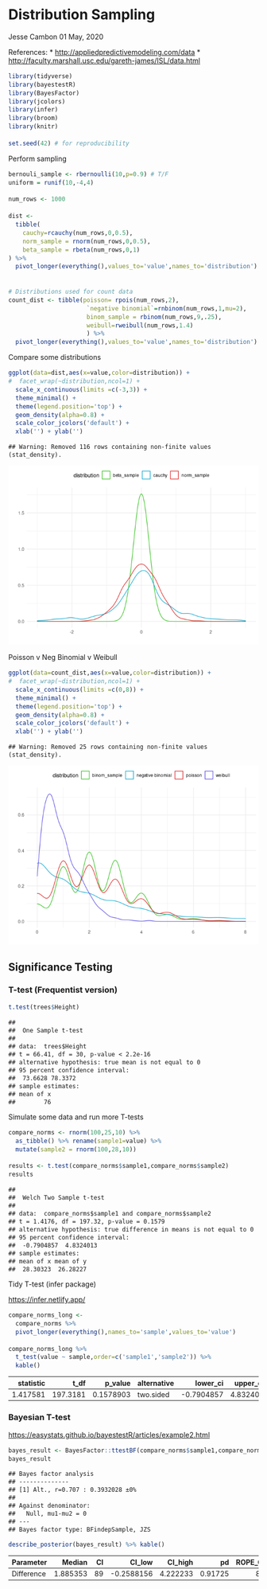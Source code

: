 Distribution Sampling
================
Jesse Cambon
01 May, 2020

References: \* <http://appliedpredictivemodeling.com/data> \*
<http://faculty.marshall.usc.edu/gareth-james/ISL/data.html>

``` r
library(tidyverse)
library(bayestestR)
library(BayesFactor)
library(jcolors)
library(infer)
library(broom)
library(knitr)

set.seed(42) # for reproducibility
```

Perform sampling

``` r
bernouli_sample <- rbernoulli(10,p=0.9) # T/F
uniform = runif(10,-4,4)

num_rows <- 1000

dist <- 
  tibble(
    cauchy=rcauchy(num_rows,0,0.5),
    norm_sample = rnorm(num_rows,0,0.5),
    beta_sample = rbeta(num_rows,0,1)
) %>%
  pivot_longer(everything(),values_to='value',names_to='distribution')


# Distributions used for count data
count_dist <- tibble(poisson= rpois(num_rows,2),
                      `negative binomial`=rnbinom(num_rows,1,mu=2),
                      binom_sample = rbinom(num_rows,9,.25),
                      weibull=rweibull(num_rows,1.4)
                      ) %>%
  pivot_longer(everything(),values_to='value',names_to='distribution')
```

Compare some distributions

``` r
ggplot(data=dist,aes(x=value,color=distribution)) + 
#  facet_wrap(~distribution,ncol=1) +
  scale_x_continuous(limits =c(-3,3)) +
  theme_minimal() +
  theme(legend.position='top') +
  geom_density(alpha=0.8) +
  scale_color_jcolors('default') + 
  xlab('') + ylab('')
```

    ## Warning: Removed 116 rows containing non-finite values (stat_density).

![](../rmd_images/Distribution_Sampling/unnamed-chunk-3-1.png)<!-- -->

Poisson v Neg Binomial v Weibull

``` r
ggplot(data=count_dist,aes(x=value,color=distribution)) + 
#  facet_wrap(~distribution,ncol=1) +
  scale_x_continuous(limits =c(0,8)) +
  theme_minimal() +
  theme(legend.position='top') +
  geom_density(alpha=0.8) +
  scale_color_jcolors('default') + 
  xlab('') + ylab('')
```

    ## Warning: Removed 25 rows containing non-finite values (stat_density).

![](../rmd_images/Distribution_Sampling/unnamed-chunk-4-1.png)<!-- -->

## Significance Testing

### T-test (Frequentist version)

``` r
t.test(trees$Height)
```

    ## 
    ##  One Sample t-test
    ## 
    ## data:  trees$Height
    ## t = 66.41, df = 30, p-value < 2.2e-16
    ## alternative hypothesis: true mean is not equal to 0
    ## 95 percent confidence interval:
    ##  73.6628 78.3372
    ## sample estimates:
    ## mean of x 
    ##        76

Simulate some data and run more T-tests

``` r
compare_norms <- rnorm(100,25,10) %>%
  as_tibble() %>% rename(sample1=value) %>%
  mutate(sample2 = rnorm(100,28,10))

results <- t.test(compare_norms$sample1,compare_norms$sample2)
results
```

    ## 
    ##  Welch Two Sample t-test
    ## 
    ## data:  compare_norms$sample1 and compare_norms$sample2
    ## t = 1.4176, df = 197.32, p-value = 0.1579
    ## alternative hypothesis: true difference in means is not equal to 0
    ## 95 percent confidence interval:
    ##  -0.7904857  4.8324013
    ## sample estimates:
    ## mean of x mean of y 
    ##  28.30323  26.28227

Tidy T-test (infer package)

<https://infer.netlify.app/>

``` r
compare_norms_long <- 
  compare_norms %>%
  pivot_longer(everything(),names_to='sample',values_to='value')

compare_norms_long %>%
  t_test(value ~ sample,order=c('sample1','sample2')) %>%
  kable()
```

| statistic |    t\_df |  p\_value | alternative |   lower\_ci | upper\_ci |
| --------: | -------: | --------: | :---------- | ----------: | --------: |
|  1.417581 | 197.3181 | 0.1578903 | two.sided   | \-0.7904857 |  4.832401 |

### Bayesian T-test

<https://easystats.github.io/bayestestR/articles/example2.html>

``` r
bayes_result <- BayesFactor::ttestBF(compare_norms$sample1,compare_norms$sample2)
bayes_result
```

    ## Bayes factor analysis
    ## --------------
    ## [1] Alt., r=0.707 : 0.3932028 ±0%
    ## 
    ## Against denominator:
    ##   Null, mu1-mu2 = 0 
    ## ---
    ## Bayes factor type: BFindepSample, JZS

``` r
describe_posterior(bayes_result) %>% kable()
```

| Parameter  |   Median | CI |     CI\_low | CI\_high |      pd | ROPE\_CI | ROPE\_low | ROPE\_high | ROPE\_Percentage |        BF | Prior\_Distribution | Prior\_Location | Prior\_Scale |
| :--------- | -------: | -: | ----------: | -------: | ------: | -------: | --------: | ---------: | ---------------: | --------: | :------------------ | --------------: | -----------: |
| Difference | 1.885353 | 89 | \-0.2588156 | 4.222233 | 0.91725 |       89 |     \-0.1 |        0.1 |        0.0263971 | 0.3932028 | cauchy              |               0 |    0.7071068 |
